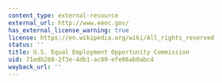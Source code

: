 ```yaml
---
content_type: external-resource
external_url: http://www.eeoc.gov/
has_external_license_warning: true
license: https://en.wikipedia.org/wiki/All_rights_reserved
status: ''
title: U.S. Equal Employment Opportunity Commission
uid: 71edb288-2f3e-4db1-ac89-efe06ab0abc4
wayback_url: ''
---
```

